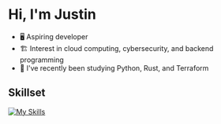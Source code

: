 # Hi, I'm Justin
- 🖥️ Aspiring developer
- 🏗️ Interest in cloud computing, cybersecurity, and backend programming
- 🦀 I've recently been studying Python, Rust, and Terraform

## Skillset
  [![My Skills](https://skillicons.dev/icons?i=py,docker,gcp,terraform,cs,html,js,css,blender,unity,git,kali,arch,bash)](https://skillicons.dev)


